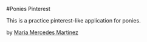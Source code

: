 #Ponies Pinterest

This is a practice pinterest-like application for ponies.

by [Maria Mercedes Martinez](http://pistachiopony.com) 